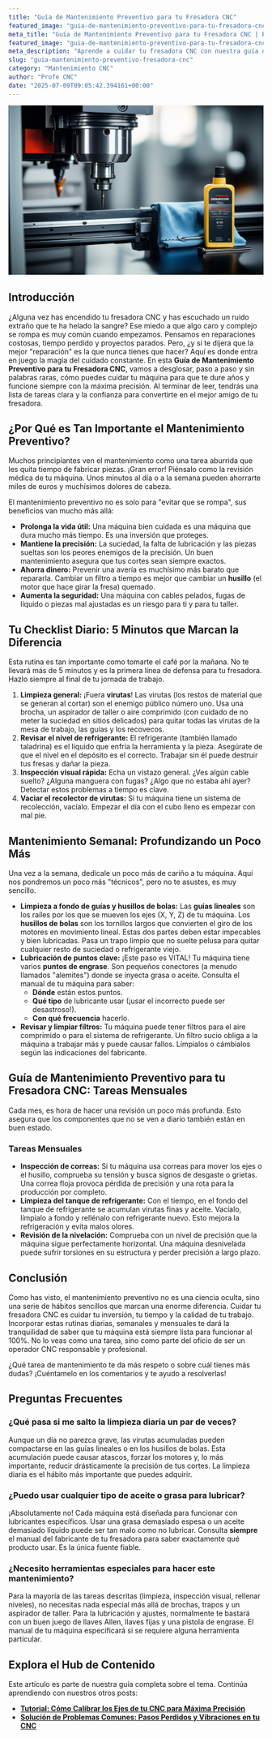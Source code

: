 ```yaml
---
title: "Guía de Mantenimiento Preventivo para tu Fresadora CNC"
featured_image: "guia-de-mantenimiento-preventivo-para-tu-fresadora-cnc.png"
meta_title: "Guía de Mantenimiento Preventivo para tu Fresadora CNC | Pasos Esenciales"
featured_image: "guia-de-mantenimiento-preventivo-para-tu-fresadora-cnc.png"
meta_description: "Aprende a cuidar tu fresadora CNC con nuestra guía de mantenimiento preventivo. Descubre tareas diarias, semanales y mensuales para alargar su vida útil."
slug: "guia-mantenimiento-preventivo-fresadora-cnc"
category: "Mantenimiento CNC"
author: "Profe CNC"
date: "2025-07-09T09:05:42.394161+00:00"
---
```


![Guía de Mantenimiento Preventivo para tu Fresadora CNC](guia-de-mantenimiento-preventivo-para-tu-fresadora-cnc.png)


## Introducción

¿Alguna vez has encendido tu fresadora CNC y has escuchado un ruido extraño que te ha helado la sangre? Ese miedo a que algo caro y complejo se rompa es muy común cuando empezamos. Pensamos en reparaciones costosas, tiempo perdido y proyectos parados. Pero, ¿y si te dijera que la mejor "reparación" es la que nunca tienes que hacer? Aquí es donde entra en juego la magia del cuidado constante. En esta **Guía de Mantenimiento Preventivo para tu Fresadora CNC**, vamos a desglosar, paso a paso y sin palabras raras, cómo puedes cuidar tu máquina para que te dure años y funcione siempre con la máxima precisión. Al terminar de leer, tendrás una lista de tareas clara y la confianza para convertirte en el mejor amigo de tu fresadora.

## ¿Por Qué es Tan Importante el Mantenimiento Preventivo?

Muchos principiantes ven el mantenimiento como una tarea aburrida que les quita tiempo de fabricar piezas. ¡Gran error! Piénsalo como la revisión médica de tu máquina. Unos minutos al día o a la semana pueden ahorrarte miles de euros y muchísimos dolores de cabeza.

El mantenimiento preventivo no es solo para "evitar que se rompa", sus beneficios van mucho más allá:

*   **Prolonga la vida útil:** Una máquina bien cuidada es una máquina que dura mucho más tiempo. Es una inversión que proteges.
*   **Mantiene la precisión:** La suciedad, la falta de lubricación y las piezas sueltas son los peores enemigos de la precisión. Un buen mantenimiento asegura que tus cortes sean siempre exactos.
*   **Ahorra dinero:** Prevenir una avería es muchísimo más barato que repararla. Cambiar un filtro a tiempo es mejor que cambiar un **husillo** (el motor que hace girar la fresa) quemado.
*   **Aumenta la seguridad:** Una máquina con cables pelados, fugas de líquido o piezas mal ajustadas es un riesgo para ti y para tu taller.

## Tu Checklist Diario: 5 Minutos que Marcan la Diferencia

Esta rutina es tan importante como tomarte el café por la mañana. No te llevará más de 5 minutos y es la primera línea de defensa para tu fresadora. Hazlo siempre al final de tu jornada de trabajo.

1.  **Limpieza general:** ¡Fuera **virutas**! Las virutas (los restos de material que se generan al cortar) son el enemigo público número uno. Usa una brocha, un aspirador de taller o aire comprimido (con cuidado de no meter la suciedad en sitios delicados) para quitar todas las virutas de la mesa de trabajo, las guías y los recovecos.
2.  **Revisar el nivel de refrigerante:** El refrigerante (también llamado taladrina) es el líquido que enfría la herramienta y la pieza. Asegúrate de que el nivel en el depósito es el correcto. Trabajar sin él puede destruir tus fresas y dañar la pieza.
3.  **Inspección visual rápida:** Echa un vistazo general. ¿Ves algún cable suelto? ¿Alguna manguera con fugas? ¿Algo que no estaba ahí ayer? Detectar estos problemas a tiempo es clave.
4.  **Vaciar el recolector de virutas:** Si tu máquina tiene un sistema de recolección, vacíalo. Empezar el día con el cubo lleno es empezar con mal pie.

## Mantenimiento Semanal: Profundizando un Poco Más

Una vez a la semana, dedícale un poco más de cariño a tu máquina. Aquí nos pondremos un poco más "técnicos", pero no te asustes, es muy sencillo.

*   **Limpieza a fondo de guías y husillos de bolas:** Las **guías lineales** son los raíles por los que se mueven los ejes (X, Y, Z) de tu máquina. Los **husillos de bolas** son los tornillos largos que convierten el giro de los motores en movimiento lineal. Estas dos partes deben estar impecables y bien lubricadas. Pasa un trapo limpio que no suelte pelusa para quitar cualquier resto de suciedad o refrigerante viejo.
*   **Lubricación de puntos clave:** ¡Este paso es VITAL! Tu máquina tiene varios **puntos de engrase**. Son pequeños conectores (a menudo llamados "alemites") donde se inyecta grasa o aceite. Consulta el manual de tu máquina para saber:
    *   **Dónde** están estos puntos.
    *   **Qué tipo** de lubricante usar (¡usar el incorrecto puede ser desastroso!).
    *   **Con qué frecuencia** hacerlo.
*   **Revisar y limpiar filtros:** Tu máquina puede tener filtros para el aire comprimido o para el sistema de refrigerante. Un filtro sucio obliga a la máquina a trabajar más y puede causar fallos. Límpialos o cámbialos según las indicaciones del fabricante.

## Guía de Mantenimiento Preventivo para tu Fresadora CNC: Tareas Mensuales

Cada mes, es hora de hacer una revisión un poco más profunda. Esto asegura que los componentes que no se ven a diario también están en buen estado.

### Tareas Mensuales

*   **Inspección de correas:** Si tu máquina usa correas para mover los ejes o el husillo, comprueba su tensión y busca signos de desgaste o grietas. Una correa floja provoca pérdida de precisión y una rota para la producción por completo.
*   **Limpieza del tanque de refrigerante:** Con el tiempo, en el fondo del tanque de refrigerante se acumulan virutas finas y aceite. Vacíalo, límpialo a fondo y rellénalo con refrigerante nuevo. Esto mejora la refrigeración y evita malos olores.
*   **Revisión de la nivelación:** Comprueba con un nivel de precisión que la máquina sigue perfectamente horizontal. Una máquina desnivelada puede sufrir torsiones en su estructura y perder precisión a largo plazo.

## Conclusión

Como has visto, el mantenimiento preventivo no es una ciencia oculta, sino una serie de hábitos sencillos que marcan una enorme diferencia. Cuidar tu fresadora CNC es cuidar tu inversión, tu tiempo y la calidad de tu trabajo. Incorporar estas rutinas diarias, semanales y mensuales te dará la tranquilidad de saber que tu máquina está siempre lista para funcionar al 100%. No lo veas como una tarea, sino como parte del oficio de ser un operador CNC responsable y profesional.

¿Qué tarea de mantenimiento te da más respeto o sobre cuál tienes más dudas? ¡Cuéntamelo en los comentarios y te ayudo a resolverlas!

## Preguntas Frecuentes

### ¿Qué pasa si me salto la limpieza diaria un par de veces?

Aunque un día no parezca grave, las virutas acumuladas pueden compactarse en las guías lineales o en los husillos de bolas. Esta acumulación puede causar atascos, forzar los motores y, lo más importante, reducir drásticamente la precisión de tus cortes. La limpieza diaria es el hábito más importante que puedes adquirir.

### ¿Puedo usar cualquier tipo de aceite o grasa para lubricar?

¡Absolutamente no! Cada máquina está diseñada para funcionar con lubricantes específicos. Usar una grasa demasiado espesa o un aceite demasiado líquido puede ser tan malo como no lubricar. Consulta **siempre** el manual del fabricante de tu fresadora para saber exactamente qué producto usar. Es la única fuente fiable.

### ¿Necesito herramientas especiales para hacer este mantenimiento?

Para la mayoría de las tareas descritas (limpieza, inspección visual, rellenar niveles), no necesitas nada especial más allá de brochas, trapos y un aspirador de taller. Para la lubricación y ajustes, normalmente te bastará con un buen juego de llaves Allen, llaves fijas y una pistola de engrase. El manual de tu máquina especificará si se requiere alguna herramienta particular.

## Explora el Hub de Contenido

Este artículo es parte de nuestra guía completa sobre el tema. Continúa aprendiendo con nuestros otros posts:

- **[Tutorial: Cómo Calibrar los Ejes de tu CNC para Máxima Precisión](../como-calibrar-los-ejes-de-tu-cnc-para-maxima-precision/)**
- **[Solución de Problemas Comunes: Pasos Perdidos y Vibraciones en tu CNC](../solucion-de-problemas-comunes-pasos-perdidos-y-vibraciones/)**
